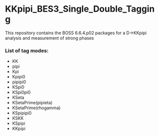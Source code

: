 # KKpipi_BES3_Single_Double_Tagging
This repository contains the BOSS 6.6.4.p02 packages for a D->KKpipi analysis and measurement of strong phases

### List of tag modes:
* KK
* pipi
* Kpi
* Kpipi0
* pipipi0
* KSpi0
* KSpi0pi0
* KSeta
* KSetaPrime(pipieta)
* KSetaPrime(rhogamma)
* KSpipipi0
* KSKK
* KSpipi
* KKpipi